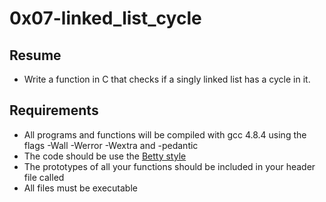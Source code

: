 # 0x07-linked_list_cycle

## Resume
* Write a function in C that checks if a singly linked list has a cycle in it.

## Requirements
* All programs and functions will be compiled with gcc 4.8.4 using the flags -Wall -Werror -Wextra and -pedantic
* The code should be use the [Betty style](https://github.com/holbertonschool/Betty)
* The prototypes of all your functions should be included in your header file called
* All files must be executable
